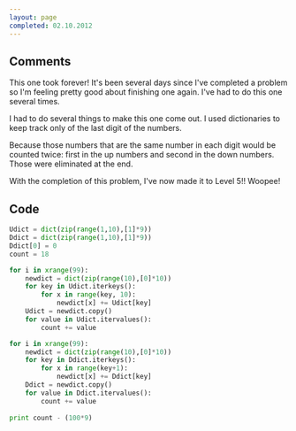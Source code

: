 ```yaml
---
layout: page
completed: 02.10.2012
---
```


## Comments

This one took forever! It's been several days since I've completed a problem so
I'm feeling pretty good about finishing one again. I've had to do this one
several times.

I had to do several things to make this one come out. I used dictionaries to
keep track only of the last digit of the numbers.

Because those numbers that are the same number in each digit would be counted
twice: first in the up numbers and second in the down numbers. Those were
eliminated at the end.

With the completion of this problem, I've now made it to Level 5!! Woopee!

## Code

```python
Udict = dict(zip(range(1,10),[1]*9))
Ddict = dict(zip(range(1,10),[1]*9))
Ddict[0] = 0
count = 18

for i in xrange(99):
	newdict = dict(zip(range(10),[0]*10))
	for key in Udict.iterkeys():
		for x in range(key, 10):
			newdict[x] += Udict[key]
	Udict = newdict.copy()
	for value in Udict.itervalues():
		count += value

for i in xrange(99):
	newdict = dict(zip(range(10),[0]*10))
	for key in Ddict.iterkeys():
		for x in range(key+1):
			newdict[x] += Ddict[key]
	Ddict = newdict.copy()
	for value in Ddict.itervalues():
		count += value
			
print count - (100*9)
```
